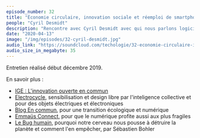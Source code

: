 ```yaml
---
episode_number: 32
title: "Économie circulaire, innovation sociale et réemploi de smartphones"
people: "Cyril Desmidt"
description: "Rencontre avec Cyril Desmidt avec qui nous parlons logiciels libres, innovation sociale, réemploi d'équipements électroniques, transition numérique et écologique, économie circulaire, recylcage, low-tech, écoconception, épuisement de ressources et même sérendipité."
date: "2020-04-13"
image: "/img/episodes/32-cyril-desmidt.jpg"
audio_link: "https://soundcloud.com/techologie/32-economie-circulaire-innovation-reemploi-de-smartphones"
audio_size_in_megabyte: 35
---
```


Entretien réalisé début décembre 2019.

<div class="block">

En savoir plus :

* [IGE : L'innovation ouverte en commun](https://infognueureka.fr/)
* [Electrocycle](https://www.electrocycle.co/), sensibilisation et design libre par l'inteligence collective et pour des objets électriques et électroniques
* [Blog En commun](http://encommun.org/), pour une transition écologique et numérique
* [Emmaüs Connect](https://emmaus-connect.org/), pour que le numérique profite aussi aux plus fragiles 
* [Le Bug humain](https://fr.wikipedia.org/wiki/Le_Bug_humain), pourquoi notre cerveau nous pousse à détruire la planète et comment l'en empêcher, par Sébastien Bohler

</div>
